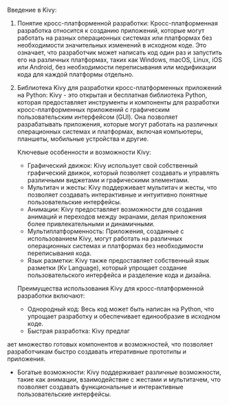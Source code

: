 Введение в Kivy:

1. Понятие кросс-платформенной разработки:
   Кросс-платформенная разработка относится к созданию приложений, которые могут работать на разных операционных системах или платформах без необходимости значительных изменений в исходном коде. Это означает, что разработчик может написать код один раз и запустить его на различных платформах, таких как Windows, macOS, Linux, iOS или Android, без необходимости переписывания или модификации кода для каждой платформы отдельно.

2. Библиотека Kivy для разработки кросс-платформенных приложений на Python:
   Kivy - это открытая и бесплатная библиотека Python, которая предоставляет инструменты и компоненты для разработки кросс-платформенных приложений с графическим пользовательским интерфейсом (GUI). Она позволяет разрабатывать приложения, которые могут работать на различных операционных системах и платформах, включая компьютеры, планшеты, мобильные устройства и другие.

   Ключевые особенности и возможности Kivy:
   - Графический движок: Kivy использует свой собственный графический движок, который позволяет создавать и управлять различными виджетами и графическими элементами.
   - Мультитач и жесты: Kivy поддерживает мультитач и жесты, что позволяет создавать интерактивные и интуитивно понятные пользовательские интерфейсы.
   - Анимации: Kivy предоставляет возможности для создания анимаций и переходов между экранами, делая приложения более привлекательными и динамичными.
   - Мультиплатформенность: Приложения, созданные с использованием Kivy, могут работать на различных операционных системах и платформах без необходимости переписывания кода.
   - Язык разметки: Kivy также предоставляет собственный язык разметки (Kv Language), который упрощает создание пользовательского интерфейса и разделение кода и дизайна.

   Преимущества использования Kivy для кросс-платформенной разработки включают:
   - Однородный код: Весь код может быть написан на Python, что упрощает разработку и обеспечивает единообразие в исходном коде.
   - Быстрая разработка: Kivy предлаг

ает множество готовых компонентов и возможностей, что позволяет разработчикам быстро создавать итеративные прототипы и приложения.
   - Богатые возможности: Kivy поддерживает различные возможности, такие как анимации, взаимодействие с жестами и мультитачем, что позволяет создавать функциональные и интерактивные пользовательские интерфейсы.
